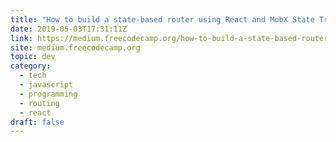 ```yaml
---
title: "How to build a state-based router using React and MobX State Tree"
date: 2019-05-03T17:31:11Z
link: https://medium.freecodecamp.org/how-to-build-a-state-based-router-using-react-and-mobx-state-tree-e91b2b8e8d79?source=rss----336d898217ee---4
site: medium.freecodecamp.org
topic: dev
category:
  - tech
  - javascript
  - programming
  - routing
  - react
draft: false
---
```

